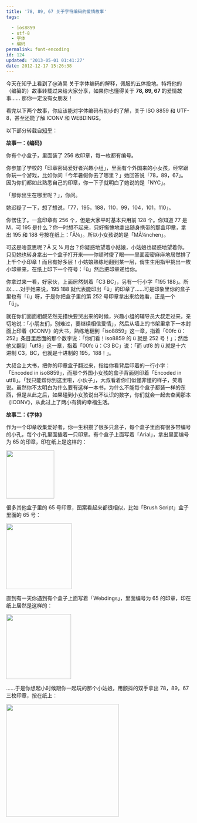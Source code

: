 ```yaml
---
title: '78, 89, 67 关于字符编码的爱情故事'
tags:

  - ios8859
  - utf-8
  - 字体
  - 编码
permalink: font-encoding
id: 124
updated: '2013-05-01 01:41:27'
date: 2012-12-17 15:26:38
---
```


今天在知乎上看到了@涛吴 关于字体编码的解释，佩服的五体投地。特将他的（编纂的）故事转载过来给大家分享，如果你也懂得关于 <strong>78, 89, 67 </strong>的爱情故事…… 那你一定没有女朋友！

看完以下两个故事，你应该能对字体编码有初步的了解，关于 ISO 8859 和 UTF-8，甚至还能了解 ICONV 和 WEBDINGS。

以下部分转载自<a href="http://www.zhihu.com/question/20581584/answer/15548643" target="_blank">知乎</a>：

<strong>故事一：《编码》</strong>

你有个小盒子，里面装了 256 枚印章，每一枚都有编号。

你参加了学校的「印章密码爱好者兴趣小组」，里面有个外国来的小女孩，经常跟你玩一个游戏，比如你问「今年暑假你去了哪里？」她回答说「78，89，67」。因为你们都如此熟悉自己的印章，你一下子就明白了她说的是「NYC」。

「那你出生在哪里呢？」，你问。

她迟疑了一下，想了想说，「77，195，188，110，99，104，101，110」。

你愣住了。一盒印章有 256 个，但是大家平时基本只用前 128 个。你知道 77 是 M，可 195 是什么？你一时想不起来，只好惭愧地拿出随身携带的那盒印章，拿出 195 和 188 号按在纸上：「Ã¼」。所以小女孩说的是「MÃ¼nchen」。

可这是啥意思呢？Ã 又 ¼ 月台？你疑惑地望着小姑娘，小姑娘也疑惑地望着你。只见她也转身拿出一个盒子打开来——你顿时傻了眼——里面密密麻麻地居然排了上千个小印章！而且有好多层！小姑娘熟练地翻到某一层，俏生生用指甲挑出一枚小印章来，在纸上印下一个符号：「ü」然后把印章递给你。

你拿过来一看，好家伙，上面居然刻着「C3 BC」，另有一行小字「195 188」。所以……对于她来说，195 188 就代表能印出「ü」的印章了……可是印象里你的盒子里也有「ü」呀，于是你把盒子里的第 252 号印章拿出来给她看，正是一个「ü」。

就在你们面面相觑茫然无措快要哭出来的时候，兴趣小组的辅导员大叔走过来，亲切地说：「小朋友们，别难过，要继续相信爱情」，然后从墙上的书架里拿下一本封面上印着《ICONV》的大书，熟练地翻到「iso8859」这一章，指着「00fc ü：252」条目里后面的那个数字说：「你们看！iso8859 的 ü 就是 252 号！」；然后他又翻到「utf8」这一章，指着「00fc ü：C3 BC」说：「而 utf8 的 ü 就是十六进制 C3，BC，也就是十进制的 195，188！」。

大叔合上大书，把你的印章盒子翻过来，指给你看背后印着的一行小字：「Encoded in iso8859」，而那个外国小女孩的盒子背面则印着「Encoded in utf8」。「我只能帮你到这里啦，小伙子」，大叔看着你们似懂非懂的样子，笑着说。虽然你不太明白为什么要有这样一本书，为什么不能每个盒子都装一样的东西，但是从此之后，如果碰到小女孩说出不认识的数字，你们就会一起去查阅那本《ICONV》，从此过上了两小有猜的幸福生活。

<strong>故事二：《字体》</strong>

作为一个印章收集爱好者，你一生积攒了很多只盒子，每个盒子里面有很多带编号的小孔，每个小孔里面插着一只印章。有个盒子上面写着「Arial」，拿出里面编号为 65 的印章，印在纸上是这样的：

<img class="content_image" alt="" src="http://p3.zhimg.com/23/29/232949c56300430a17e5c6077369b080_m.jpg" width="131" />

很多其他盒子里的 65 号印章，图案看起来都很相似，比如「Brush Script」盒子里面的 65 号：

<img class="content_image" alt="" src="http://p2.zhimg.com/ae/23/ae23138bde2fcf1a622f9f1f70bf3fac_m.jpg" width="179" />

直到有一天你遇到有个盒子上面写着「Webdings」，里面编号为 65 的印章，印在纸上居然是这样的：

<img class="content_image" alt="" src="http://p3.zhimg.com/6f/05/6f05d4651f83ece4b9dac7ce0b3be2f8_m.jpg" width="177" />

……于是你想起小时候跟你一起玩的那个小姑娘，用颤抖的双手拿出 78，89，67 三枚印章，按在纸上：

<img class="content_image" alt="" src="http://p2.zhimg.com/e3/84/e384aadcc3f385848a5a52a76aa69e9f_m.jpg" width="307" />
